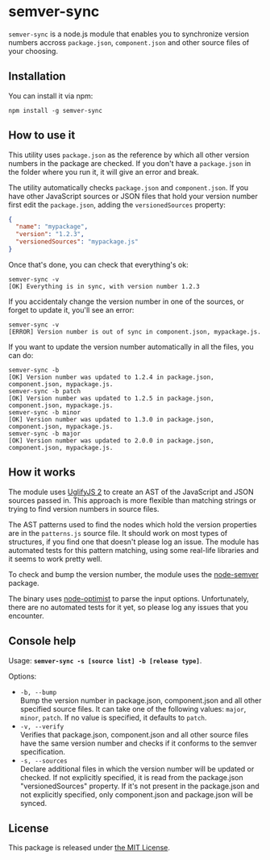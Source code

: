 # semver-sync

`semver-sync` is a node.js module that enables you to synchronize version numbers accross `package.json`, `component.json` and other source files of your choosing.

## Installation

You can install it via npm:

````
npm install -g semver-sync
````

## How to use it

This utility uses `package.json` as the reference by which all other version numbers in the package are checked. If you don't have a `package.json` in the folder where you run it, it will give an error and break.

The utility automatically checks `package.json` and `component.json`. If you have other JavaScript sources or JSON files that hold your version number first edit the `package.json`, adding the `versionedSources` property:

````json
{
  "name": "mypackage",
  "version": "1.2.3",
  "versionedSources": "mypackage.js"
}
````

Once that's done, you can check that everything's ok:

````terminal
semver-sync -v
[OK] Everything is in sync, with version number 1.2.3
````

If you accidentaly change the version number in one of the sources, or forget to update it, you'll see an error:

````
semver-sync -v
[ERROR] Version number is out of sync in component.json, mypackage.js.
````

If you want to update the version number automatically in all the files, you can do:

````
semver-sync -b
[OK] Version number was updated to 1.2.4 in package.json, component.json, mypackage.js.
semver-sync -b patch
[OK] Version number was updated to 1.2.5 in package.json, component.json, mypackage.js.
semver-sync -b minor
[OK] Version number was updated to 1.3.0 in package.json, component.json, mypackage.js.
semver-sync -b major
[OK] Version number was updated to 2.0.0 in package.json, component.json, mypackage.js.
````

## How it works

The module uses [UglifyJS 2](https://github.com/mishoo/UglifyJS2) to create an AST of the JavaScript and JSON sources passed in. This approach is more flexible than matching strings or trying to find version numbers in source files.

The AST patterns used to find the nodes which hold the version properties are in the `patterns.js` source file. It should work on most types of structures, if you find one that doesn't please log an issue. The module has automated tests for this pattern matching, using some real-life libraries and it seems to work pretty well.

To check and bump the version number, the module uses the [node-semver](https://github.com/isaacs/node-semver) package.

The binary uses [node-optimist](https://github.com/substack/node-optimist) to parse the input options. Unfortunately, there are no automated tests for it yet, so please log any issues that you encounter.

## Console help

Usage: **`semver-sync -s [source list] -b [release type]`**.

Options:
  
* `-b, --bump`  
   Bump the version number in package.json, component.json and all other specified source files. It can take one of the following values: `major`, `minor`, `patch`. If no value is specified, it defaults to `patch`.
* `-v, --verify`  
   Verifies that package.json, component.json and all other source files have the same version number and checks if it conforms to the semver specification.
* `-s, --sources`  
  Declare additional files in which the version number will be updated or checked. If not explicitly specified, it is read from the package.json "versionedSources" property. If it's not present in the package.json and not explicitly specified, only component.json and package.json will be synced.

## License

This package is released under [the MIT License](http://opensource.org/licenses/MIT).
